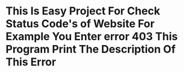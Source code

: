 # This Is Easy Project For Check Status Code's of Website For Example You Enter error 403 This Program Print The Description Of This Error 
